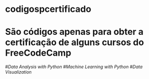 # codigospcertificado
# São códigos apenas para obter a certificação de alguns cursos do FreeCodeCamp
#*Data Analysis with Python*
#*Machine Learning with Python*
#*Data Visualization*


